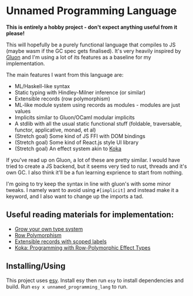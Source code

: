 # Unnamed Programming Language

**This is entirely a hobby project - don't expect anything useful from it please!**

This will hopefully be a purely functional language that compiles to JS (maybe wasm if the GC spec gets finalised). It's very heavily inspired by [Gluon](https://gluon-lang.org/) and I'm using a lot of its features as a baseline for my implementation.

The main features I want from this language are:

- ML/Haskell-like syntax
- Static typing with Hindley-Milner inference (or similar)
- Extensible records (row polymorphism)
- ML-like module system using records as modules - modules are just values
- Implicits similar to Gluon/OCaml modular implicits
- A stdlib with all the usual static functional stuff (foldable, traversable, functor, applicative, monad, et al)
- (Stretch goal) Some kind of JS FFI with DOM bindings
- (Stretch goal) Some kind of React.js style UI library
- (Stretch goal) An effect system akin to [Koka](https://koka-lang.github.io/koka/doc/kokaspec.html#sec-effect-types)

If you've read up on Gluon, a lot of these are pretty similar. I would have tried to create a JS backend, but it seems very tied to rust, threads and it's own GC. I also think it'll be a fun learning exprience to start from nothing.

I'm going to try keep the syntax in line with gluon's with some minor tweaks. I namely want to avoid using `#[implicit]` and instead make it a keyword, and I also want to change up the imports a tad.

## Useful reading materials for implementation:

- [Grow your own type system](https://github.com/tomprimozic/type-systems/)
- [Row Polymorphism](https://github.com/willtim/row-polymorphism)
- [Extensible records with scoped labels](https://www.microsoft.com/en-us/research/publication/extensible-records-with-scoped-labels/)
- [Koka: Programming with Row-Polymorphic Effect Types](https://www.microsoft.com/en-us/research/publication/koka-programming-with-row-polymorphic-effect-types/)

## Installing/Using

This project uses [esy](https://esy.sh/). Install esy then run `esy` to install
dependencies and build. Run `esy x unnamed_programming_lang` to run.
